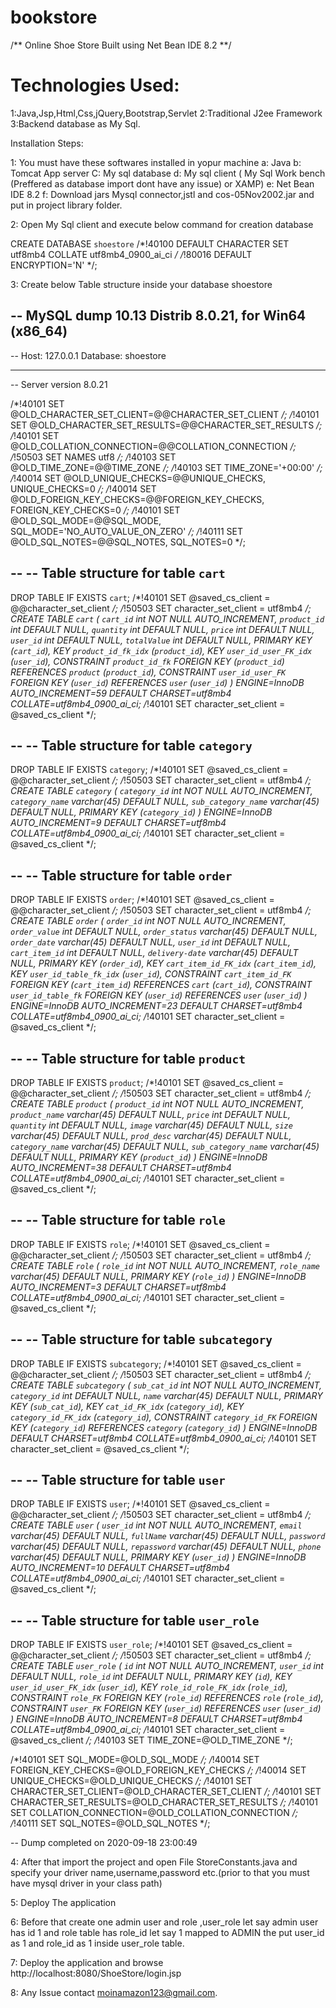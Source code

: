 # bookstore


/** Online Shoe Store Built using Net Bean IDE 8.2 **/

Technologies Used:
=======================
1:Java,Jsp,Html,Css,jQuery,Bootstrap,Servlet
2:Traditional J2ee Framework
3:Backend database as My Sql.


Installation Steps:

1: You must have these softwares installed in yopur machine
  a: Java 
  b: Tomcat App server
  C: My sql database
  d: My sql client ( My Sql Work bench (Preffered as database import dont have any issue) or XAMP)
  e: Net Bean IDE 8.2
  f: Download jars Mysql connector,jstl and cos-05Nov2002.jar and put in project library folder.
  
2: Open My Sql client and execute below command for creation database

CREATE DATABASE `shoestore` /*!40100 DEFAULT CHARACTER SET utf8mb4 COLLATE utf8mb4_0900_ai_ci */ /*!80016 DEFAULT ENCRYPTION='N' */;

  
3: Create below Table structure inside your database shoestore  

-- MySQL dump 10.13  Distrib 8.0.21, for Win64 (x86_64)
--
-- Host: 127.0.0.1    Database: shoestore
-- ------------------------------------------------------
-- Server version	8.0.21

/*!40101 SET @OLD_CHARACTER_SET_CLIENT=@@CHARACTER_SET_CLIENT */;
/*!40101 SET @OLD_CHARACTER_SET_RESULTS=@@CHARACTER_SET_RESULTS */;
/*!40101 SET @OLD_COLLATION_CONNECTION=@@COLLATION_CONNECTION */;
/*!50503 SET NAMES utf8 */;
/*!40103 SET @OLD_TIME_ZONE=@@TIME_ZONE */;
/*!40103 SET TIME_ZONE='+00:00' */;
/*!40014 SET @OLD_UNIQUE_CHECKS=@@UNIQUE_CHECKS, UNIQUE_CHECKS=0 */;
/*!40014 SET @OLD_FOREIGN_KEY_CHECKS=@@FOREIGN_KEY_CHECKS, FOREIGN_KEY_CHECKS=0 */;
/*!40101 SET @OLD_SQL_MODE=@@SQL_MODE, SQL_MODE='NO_AUTO_VALUE_ON_ZERO' */;
/*!40111 SET @OLD_SQL_NOTES=@@SQL_NOTES, SQL_NOTES=0 */;

--
-- Table structure for table `cart`
--

DROP TABLE IF EXISTS `cart`;
/*!40101 SET @saved_cs_client     = @@character_set_client */;
/*!50503 SET character_set_client = utf8mb4 */;
CREATE TABLE `cart` (
  `cart_id` int NOT NULL AUTO_INCREMENT,
  `product_id` int DEFAULT NULL,
  `quantity` int DEFAULT NULL,
  `price` int DEFAULT NULL,
  `user_id` int DEFAULT NULL,
  `totalValue` int DEFAULT NULL,
  PRIMARY KEY (`cart_id`),
  KEY `product_id_fk_idx` (`product_id`),
  KEY `user_id_user_FK_idx` (`user_id`),
  CONSTRAINT `product_id_fk` FOREIGN KEY (`product_id`) REFERENCES `product` (`product_id`),
  CONSTRAINT `user_id_user_FK` FOREIGN KEY (`user_id`) REFERENCES `user` (`user_id`)
) ENGINE=InnoDB AUTO_INCREMENT=59 DEFAULT CHARSET=utf8mb4 COLLATE=utf8mb4_0900_ai_ci;
/*!40101 SET character_set_client = @saved_cs_client */;

--
-- Table structure for table `category`
--

DROP TABLE IF EXISTS `category`;
/*!40101 SET @saved_cs_client     = @@character_set_client */;
/*!50503 SET character_set_client = utf8mb4 */;
CREATE TABLE `category` (
  `category_id` int NOT NULL AUTO_INCREMENT,
  `category_name` varchar(45) DEFAULT NULL,
  `sub_category_name` varchar(45) DEFAULT NULL,
  PRIMARY KEY (`category_id`)
) ENGINE=InnoDB AUTO_INCREMENT=9 DEFAULT CHARSET=utf8mb4 COLLATE=utf8mb4_0900_ai_ci;
/*!40101 SET character_set_client = @saved_cs_client */;

--
-- Table structure for table `order`
--

DROP TABLE IF EXISTS `order`;
/*!40101 SET @saved_cs_client     = @@character_set_client */;
/*!50503 SET character_set_client = utf8mb4 */;
CREATE TABLE `order` (
  `order_id` int NOT NULL AUTO_INCREMENT,
  `order_value` int DEFAULT NULL,
  `order_status` varchar(45) DEFAULT NULL,
  `order_date` varchar(45) DEFAULT NULL,
  `user_id` int DEFAULT NULL,
  `cart_item_id` int DEFAULT NULL,
  `delivery-date` varchar(45) DEFAULT NULL,
  PRIMARY KEY (`order_id`),
  KEY `cart_item_id_FK_idx` (`cart_item_id`),
  KEY `user_id_table_fk_idx` (`user_id`),
  CONSTRAINT `cart_item_id_FK` FOREIGN KEY (`cart_item_id`) REFERENCES `cart` (`cart_id`),
  CONSTRAINT `user_id_table_fk` FOREIGN KEY (`user_id`) REFERENCES `user` (`user_id`)
) ENGINE=InnoDB AUTO_INCREMENT=23 DEFAULT CHARSET=utf8mb4 COLLATE=utf8mb4_0900_ai_ci;
/*!40101 SET character_set_client = @saved_cs_client */;

--
-- Table structure for table `product`
--

DROP TABLE IF EXISTS `product`;
/*!40101 SET @saved_cs_client     = @@character_set_client */;
/*!50503 SET character_set_client = utf8mb4 */;
CREATE TABLE `product` (
  `product_id` int NOT NULL AUTO_INCREMENT,
  `product_name` varchar(45) DEFAULT NULL,
  `price` int DEFAULT NULL,
  `quantity` int DEFAULT NULL,
  `image` varchar(45) DEFAULT NULL,
  `size` varchar(45) DEFAULT NULL,
  `prod_desc` varchar(45) DEFAULT NULL,
  `category_name` varchar(45) DEFAULT NULL,
  `sub_category_name` varchar(45) DEFAULT NULL,
  PRIMARY KEY (`product_id`)
) ENGINE=InnoDB AUTO_INCREMENT=38 DEFAULT CHARSET=utf8mb4 COLLATE=utf8mb4_0900_ai_ci;
/*!40101 SET character_set_client = @saved_cs_client */;

--
-- Table structure for table `role`
--

DROP TABLE IF EXISTS `role`;
/*!40101 SET @saved_cs_client     = @@character_set_client */;
/*!50503 SET character_set_client = utf8mb4 */;
CREATE TABLE `role` (
  `role_id` int NOT NULL AUTO_INCREMENT,
  `role_name` varchar(45) DEFAULT NULL,
  PRIMARY KEY (`role_id`)
) ENGINE=InnoDB AUTO_INCREMENT=3 DEFAULT CHARSET=utf8mb4 COLLATE=utf8mb4_0900_ai_ci;
/*!40101 SET character_set_client = @saved_cs_client */;

--
-- Table structure for table `subcategory`
--

DROP TABLE IF EXISTS `subcategory`;
/*!40101 SET @saved_cs_client     = @@character_set_client */;
/*!50503 SET character_set_client = utf8mb4 */;
CREATE TABLE `subcategory` (
  `sub_cat_id` int NOT NULL AUTO_INCREMENT,
  `category_id` int DEFAULT NULL,
  `name` varchar(45) DEFAULT NULL,
  PRIMARY KEY (`sub_cat_id`),
  KEY `cat_id_FK_idx` (`category_id`),
  KEY `category_id_FK_idx` (`category_id`),
  CONSTRAINT `category_id_FK` FOREIGN KEY (`category_id`) REFERENCES `category` (`category_id`)
) ENGINE=InnoDB DEFAULT CHARSET=utf8mb4 COLLATE=utf8mb4_0900_ai_ci;
/*!40101 SET character_set_client = @saved_cs_client */;

--
-- Table structure for table `user`
--

DROP TABLE IF EXISTS `user`;
/*!40101 SET @saved_cs_client     = @@character_set_client */;
/*!50503 SET character_set_client = utf8mb4 */;
CREATE TABLE `user` (
  `user_id` int NOT NULL AUTO_INCREMENT,
  `email` varchar(45) DEFAULT NULL,
  `fullName` varchar(45) DEFAULT NULL,
  `password` varchar(45) DEFAULT NULL,
  `repassword` varchar(45) DEFAULT NULL,
  `phone` varchar(45) DEFAULT NULL,
  PRIMARY KEY (`user_id`)
) ENGINE=InnoDB AUTO_INCREMENT=10 DEFAULT CHARSET=utf8mb4 COLLATE=utf8mb4_0900_ai_ci;
/*!40101 SET character_set_client = @saved_cs_client */;

--
-- Table structure for table `user_role`
--

DROP TABLE IF EXISTS `user_role`;
/*!40101 SET @saved_cs_client     = @@character_set_client */;
/*!50503 SET character_set_client = utf8mb4 */;
CREATE TABLE `user_role` (
  `id` int NOT NULL AUTO_INCREMENT,
  `user_id` int DEFAULT NULL,
  `role_id` int DEFAULT NULL,
  PRIMARY KEY (`id`),
  KEY `user_id_user_FK_idx` (`user_id`),
  KEY `role_id_role_FK_idx` (`role_id`),
  CONSTRAINT `role_FK` FOREIGN KEY (`role_id`) REFERENCES `role` (`role_id`),
  CONSTRAINT `user_FK` FOREIGN KEY (`user_id`) REFERENCES `user` (`user_id`)
) ENGINE=InnoDB AUTO_INCREMENT=8 DEFAULT CHARSET=utf8mb4 COLLATE=utf8mb4_0900_ai_ci;
/*!40101 SET character_set_client = @saved_cs_client */;
/*!40103 SET TIME_ZONE=@OLD_TIME_ZONE */;

/*!40101 SET SQL_MODE=@OLD_SQL_MODE */;
/*!40014 SET FOREIGN_KEY_CHECKS=@OLD_FOREIGN_KEY_CHECKS */;
/*!40014 SET UNIQUE_CHECKS=@OLD_UNIQUE_CHECKS */;
/*!40101 SET CHARACTER_SET_CLIENT=@OLD_CHARACTER_SET_CLIENT */;
/*!40101 SET CHARACTER_SET_RESULTS=@OLD_CHARACTER_SET_RESULTS */;
/*!40101 SET COLLATION_CONNECTION=@OLD_COLLATION_CONNECTION */;
/*!40111 SET SQL_NOTES=@OLD_SQL_NOTES */;

-- Dump completed on 2020-09-18 23:00:49

4: After that import the project and open File StoreConstants.java and specify your driver name,username,password etc.(prior to that you must have mysql driver in your class path)

5: Deploy The application

6: Before that create one admin user and role ,user_role 
let say admin user has id 1 and role table has role_id let say 1 mapped to ADMIN the put user_id as 1 and role_id as 1 inside user_role table.

7: Deploy the application and browse http://localhost:8080/ShoeStore/login.jsp 

8: Any Issue contact moinamazon123@gmail.com.

